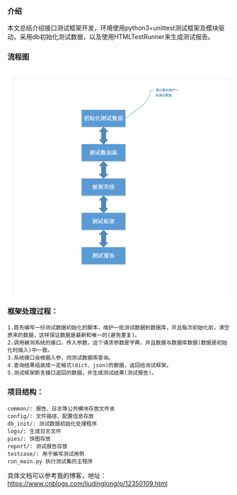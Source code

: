### 介绍
本文总结介绍接口测试框架开发，环境使用python3+unittest测试框架及模块驱动，采用db初始化测试数据，以及使用HTMLTestRunner来生成测试报告。

### 流程图
![github](https://github.com/ldl-qa/InterfaceTest_master/blob/master/common/%E6%B5%81%E7%A8%8B%E5%9B%BE.png "github")  
### 框架处理过程： 
    1.首先编写一份测试数据初始化的脚本，维护一批测试数据到数据库，并且每次初始化前，清空原来的数据，这样保证数据是最新和唯一的(避免重复)。 
    2.调用被测系统的接口，传入参数，这个请求参数是字典，并且数据与数据库数据(数据是初始化时插入)中一致。 
    3.系统接口会根据入参，向测试数据库查询。 
    4.查询结果组装成一定格式(dict、json)的数据，返回给测试框架。 
    5.测试框架断言接口返回的数据，并生成测试结果(测试报告)。

### 项目结构： 
    common/: 报告、日志等公共模块存放文件夹 
    config/: 文件路径、配置信息存放 
    db_init/: 测试数据初始化处理程序 
    logs/: 生成日志文件 
    pies/: 饼图存放 
    report/: 测试报告存放 
    testcase/: 用于编写测试用例 
    run_main.py 执行测试集的主程序


具体文档可以参考我的博客，地址：https://www.cnblogs.com/liudinglong/p/12350109.html